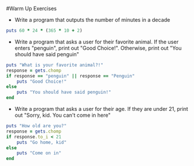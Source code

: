 #Warm Up Exercises

* Write a program that outputs the number of minutes in a decade

```ruby
puts 60 * 24 * (365 * 10 + 2)
```

* Write a program that asks a user for their favorite animal.  If the user enters "penguin", print out "Good Choice!".  Otherwise, print out "You should have said penguin"

```ruby
puts "What is your favorite animal?!"
response = gets.chomp
if response == "penguin" || response == "Penguin"
	puts "Good Choice!"
else
	puts "You should have said penguin!"
end
```

* Write a program that asks a user for their age.  If they are under 21, print out "Sorry, kid.  You can't come in here"

```ruby
puts "How old are you?"
response = gets.chomp
if response.to_i < 21
	puts "Go home, kid"
else
	puts "Come on in"
end
```